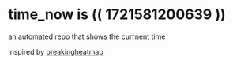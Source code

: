 # time_now is (( 1721581200639 ))

an automated repo that shows the currnent time

inspired by [breakingheatmap](https://github.com/breakingheatmap/breakingheatmap)